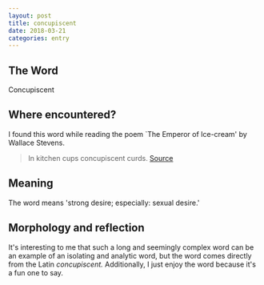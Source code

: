 ```yaml
---
layout: post
title: concupiscent
date: 2018-03-21
categories: entry
---
```

## The Word
Concupiscent

## Where encountered?
 I found this word while reading the poem `The Emperor of Ice-cream' by Wallace Stevens.

> In kitchen cups concupiscent curds.
[Source](https://www.poetryfoundation.org/poems/45234/the-emperor-of-ice-cream)

## Meaning
The word means 'strong desire; especially: sexual desire.'

## Morphology and reflection
It's interesting to me that such a long and seemingly complex word can be an example of an isolating and analytic word, but the word comes directly from the Latin *concupiscent.* Additionally, I just enjoy the word because it's a fun one to say.
